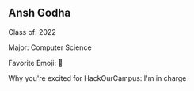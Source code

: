 ## Ansh Godha

Class of: 2022

Major: Computer Science

Favorite Emoji: 🤡

Why you're excited for HackOurCampus: I'm in charge
